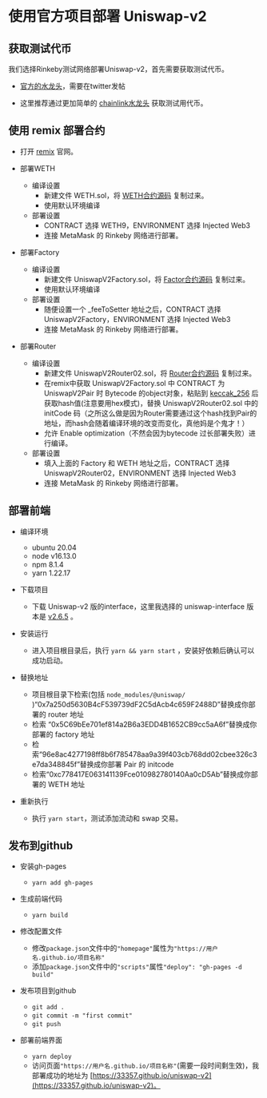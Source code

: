 # 使用官方项目部署 Uniswap-v2

## 获取测试代币

我们选择Rinkeby测试网络部署Uniswap-v2，首先需要获取测试代币。

- [官方的水龙头](https://faucet.rinkeby.io/)，需要在twitter发帖

- 这里推荐通过更加简单的 [chainlink水龙头](https://faucets.chain.link/rinkeby) 获取测试用代币。

## 使用 remix 部署合约

- 打开 [remix](https://remix.ethereum.org/) 官网。

- 部署WETH
  - 编译设置
    - 新建文件 WETH.sol，将 [WETH合约源码](https://cn.etherscan.com/address/0xc02aaa39b223fe8d0a0e5c4f27ead9083c756cc2#code) 复制过来。
    - 使用默认环境编译
  - 部署设置
    - CONTRACT 选择 WETH9，ENVIRONMENT 选择 Injected Web3
    - 连接 MetaMask 的 Rinkeby 网络进行部署。

- 部署Factory
  - 编译设置
    - 新建文件 UniswapV2Factory.sol，将 [Factor合约源码](https://cn.etherscan.com/address/0x5C69bEe701ef814a2B6a3EDD4B1652CB9cc5aA6f#code) 复制过来。
    - 使用默认环境编译
  - 部署设置
    - 随便设置一个 _feeToSetter 地址之后，CONTRACT 选择UniswapV2Factory，ENVIRONMENT 选择 Injected Web3
    - 连接 MetaMask 的 Rinkeby 网络进行部署。

- 部署Router
  - 编译设置
    - 新建文件 UniswapV2Router02.sol，将 [Router合约源码](https://cn.etherscan.com/address/0x7a250d5630b4cf539739df2c5dacb4c659f2488d#code) 复制过来。
    - 在remix中获取 UniswapV2Factory.sol 中 CONTRACT 为 UniswapV2Pair 时 Bytecode 的object对象，粘贴到 [keccak_256](http://emn178.github.io/online-tools/keccak_256.html) 后获取hash值(注意要用hex模式)，替换 UniswapV2Router02.sol 中的 initCode 码（之所这么做是因为Router需要通过这个hash找到Pair的地址，而hash会随着编译环境的改变而变化，真他妈是个鬼才！）
    - 允许 Enable optimization（不然会因为bytecode 过长部署失败）进行编译。
  - 部署设置
    - 填入上面的 Factory 和 WETH 地址之后，CONTRACT 选择 UniswapV2Router02，ENVIRONMENT 选择 Injected Web3
    - 连接 MetaMask 的 Rinkeby 网络进行部署。

## 部署前端

- 编译环境
  - ubuntu 20.04 
  - node v16.13.0
  - npm 8.1.4
  - yarn 1.22.17

- 下载项目
  - 下载 Uniswap-v2 版的interface，这里我选择的 uniswap-interface 版本是 [v2.6.5](https://github.com/Uniswap/interface/releases/tag/v2.6.5) 。

- 安装运行
  - 进入项目根目录后，执行 `yarn && yarn start` ，安装好依赖后确认可以成功启动。

- 替换地址
  - 项目根目录下检索(包括 `node_modules/@uniswap/` )“0x7a250d5630B4cF539739dF2C5dAcb4c659F2488D”替换成你部署的 router 地址
  - 检索 “0x5C69bEe701ef814a2B6a3EDD4B1652CB9cc5aA6f”替换成你部署的 factory 地址
  - 检索“96e8ac4277198ff8b6f785478aa9a39f403cb768dd02cbee326c3e7da348845f”替换成你部署 Pair 的 initcode
  - 检索“0xc778417E063141139Fce010982780140Aa0cD5Ab”替换成你部署的 WETH 地址

- 重新执行
  - 执行 `yarn start`，测试添加流动和 swap 交易。

## 发布到github

- 安装gh-pages
  - `yarn add gh-pages`

- 生成前端代码
  - `yarn build`

- 修改配置文件
  - 修改`package.json`文件中的`"homepage"`属性为`"https://用户名.github.io/项目名称"`
  - 添加`package.json`文件中的`"scripts"`属性`"deploy": "gh-pages -d build"`

- 发布项目到github
  - `git add .`
  - `git commit -m "first commit"`
  - `git push`

- 部署前端界面
  - `yarn deploy`
  - 访问页面`"https://用户名.github.io/项目名称"`(需要一段时间剩生效)，我部署成功的地址为 [https://33357.github.io/uniswap-v2](https://33357.github.io/uniswap-v2)。

